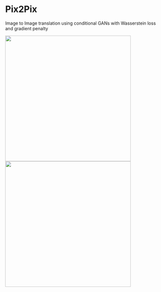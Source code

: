# Pix2Pix
Image to Image translation using conditional GANs with Wasserstein loss and gradient penalty

<img src="https://user-images.githubusercontent.com/75773763/190089359-94029a6f-7abc-40b8-b264-5d07778a7d13.png" width="400" height="400"/> <img src="https://user-images.githubusercontent.com/75773763/190089411-f58b9a82-bd0d-434a-952b-b846ec6d9a0d.jpg" width="400" height="400"/>
